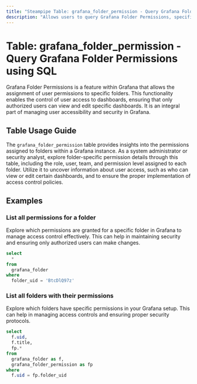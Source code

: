 ```yaml
---
title: "Steampipe Table: grafana_folder_permission - Query Grafana Folder Permissions using SQL"
description: "Allows users to query Grafana Folder Permissions, specifically to retrieve information on the permissions assigned to folders within a Grafana instance."
---
```


# Table: grafana_folder_permission - Query Grafana Folder Permissions using SQL

Grafana Folder Permissions is a feature within Grafana that allows the assignment of user permissions to specific folders. This functionality enables the control of user access to dashboards, ensuring that only authorized users can view and edit specific dashboards. It is an integral part of managing user accessibility and security in Grafana.

## Table Usage Guide

The `grafana_folder_permission` table provides insights into the permissions assigned to folders within a Grafana instance. As a system administrator or security analyst, explore folder-specific permission details through this table, including the role, user, team, and permission level assigned to each folder. Utilize it to uncover information about user access, such as who can view or edit certain dashboards, and to ensure the proper implementation of access control policies.

## Examples

### List all permissions for a folder
Explore which permissions are granted for a specific folder in Grafana to manage access control effectively. This can help in maintaining security and ensuring only authorized users can make changes.

```sql
select
  *
from
  grafana_folder
where
  folder_uid = 'BtcDlQ97z'
```

### List all folders with their permissions
Explore which folders have specific permissions in your Grafana setup. This can help in managing access controls and ensuring proper security protocols.

```sql
select
  f.uid,
  f.title,
  fp.*
from
  grafana_folder as f,
  grafana_folder_permission as fp
where
  f.uid = fp.folder_uid
```